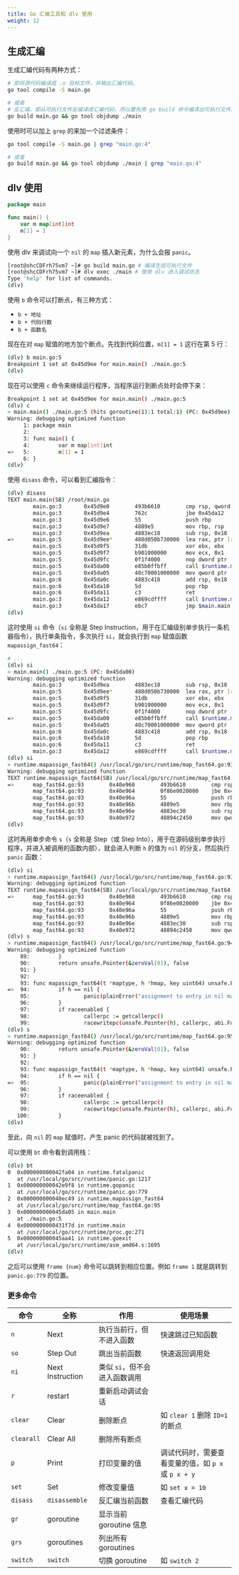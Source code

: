 ```yaml
---
title: Go 汇编工具和 dlv 使用
weight: 12
---
```


## 生成汇编

生成汇编代码有两种方式：

```bash
# 即将源代码编译成 .o 目标文件，并输出汇编代码。
go tool compile -S main.go

# 或者
# 反汇编，即从可执行文件反编译成汇编代码，所以要先用 go build 命令编译出可执行文件。
go build main.go && go tool objdump ./main
```

使用时可以加上 `grep` 的来加一个过滤条件：

```bash
go tool compile -S main.go | grep "main.go:4"

# 或者
go build main.go && go tool objdump ./main | grep "main.go:4"
```

## dlv 使用

```go
package main

func main() {
	var m map[int]int
	m[1] = 1
}
```

使用 dlv 来调试向一个 `nil` 的 `map` 插入新元素，为什么会报 `panic`。

```bash
[root@shcCDFrh75vm7 ~]# go build main.go # 编译生成可执行文件
[root@shcCDFrh75vm7 ~]# dlv exec ./main # 使用 dlv 进入调试状态
Type 'help' for list of commands.
(dlv) 
```

使用 `b` 命令可以打断点，有三种方式：

- `b + 地址`
- `b + 代码行数`
- `b + 函数名`

现在在对 `map` 赋值的地方加个断点。先找到代码位置，`m[1] = 1` 这行在第 5 行：

```bash
(dlv) b main.go:5
Breakpoint 1 set at 0x45d9ee for main.main() ./main.go:5
(dlv) 
```

现在可以使用 `c` 命令来继续运行程序，当程序运行到断点处时会停下来：

```bash
Breakpoint 1 set at 0x45d9ee for main.main() ./main.go:5
(dlv) c
> main.main() ./main.go:5 (hits goroutine(1):1 total:1) (PC: 0x45d9ee)
Warning: debugging optimized function
     1: package main
     2:
     3: func main() {
     4:         var m map[int]int
=>   5:         m[1] = 1
     6: }
(dlv) 
```

使用 `disass` 命令，可以看到汇编指令：

```bash
(dlv) disass
TEXT main.main(SB) /root/main.go
        main.go:3       0x45d9e0        493b6610        cmp rsp, qword ptr [r14+0x10]
        main.go:3       0x45d9e4        762c            jbe 0x45da12
        main.go:3       0x45d9e6        55              push rbp
        main.go:3       0x45d9e7        4889e5          mov rbp, rsp
        main.go:3       0x45d9ea        4883ec18        sub rsp, 0x18
=>      main.go:5       0x45d9ee*       488d050b730000  lea rax, ptr [rip+0x730b]
        main.go:5       0x45d9f5        31db            xor ebx, ebx
        main.go:5       0x45d9f7        b901000000      mov ecx, 0x1
        main.go:5       0x45d9fc        0f1f4000        nop dword ptr [rax], eax
        main.go:5       0x45da00        e85b0ffbff      call $runtime.mapassign_fast64
        main.go:5       0x45da05        48c70001000000  mov qword ptr [rax], 0x1
        main.go:6       0x45da0c        4883c418        add rsp, 0x18
        main.go:6       0x45da10        5d              pop rbp
        main.go:6       0x45da11        c3              ret
        main.go:3       0x45da12        e869cdffff      call $runtime.morestack_noctxt
        main.go:3       0x45da17        ebc7            jmp $main.main
(dlv) 
```

这时使用 `si` 命令（`si` 全称是 Step Instruction，用于在汇编级别单步执行一条机器指令），执行单条指令，多次执行 `si`，就会执行到 `map` 赋值函数 `mapassign_fast64`：

```bash
# ...
(dlv) si
> main.main() ./main.go:5 (PC: 0x45da00)
Warning: debugging optimized function
        main.go:3       0x45d9ea        4883ec18        sub rsp, 0x18
        main.go:5       0x45d9ee*       488d050b730000  lea rax, ptr [rip+0x730b]
        main.go:5       0x45d9f5        31db            xor ebx, ebx
        main.go:5       0x45d9f7        b901000000      mov ecx, 0x1
        main.go:5       0x45d9fc        0f1f4000        nop dword ptr [rax], eax
=>      main.go:5       0x45da00        e85b0ffbff      call $runtime.mapassign_fast64
        main.go:5       0x45da05        48c70001000000  mov qword ptr [rax], 0x1
        main.go:6       0x45da0c        4883c418        add rsp, 0x18
        main.go:6       0x45da10        5d              pop rbp
        main.go:6       0x45da11        c3              ret
        main.go:3       0x45da12        e869cdffff      call $runtime.morestack_noctxt
(dlv) si
> runtime.mapassign_fast64() /usr/local/go/src/runtime/map_fast64.go:93 (PC: 0x40e960)
Warning: debugging optimized function
TEXT runtime.mapassign_fast64(SB) /usr/local/go/src/runtime/map_fast64.go
=>      map_fast64.go:93        0x40e960        493b6610        cmp rsp, qword ptr [r14+0x10]
        map_fast64.go:93        0x40e964        0f86e0020000    jbe 0x40ec4a
        map_fast64.go:93        0x40e96a        55              push rbp
        map_fast64.go:93        0x40e96b        4889e5          mov rbp, rsp
        map_fast64.go:93        0x40e96e        4883ec30        sub rsp, 0x30
        map_fast64.go:93        0x40e972        48894c2450      mov qword ptr [rsp+0x50], rcx
(dlv) 
```

这时再用单步命令 `s`（`s` 全称是 Step（或 Step Into），用于在源码级别单步执行程序，并进入被调用的函数内部），就会进入判断 `h` 的值为 `nil` 的分支，然后执行 `panic` 函数：

```bash
(dlv) si
> runtime.mapassign_fast64() /usr/local/go/src/runtime/map_fast64.go:93 (PC: 0x40e960)
Warning: debugging optimized function
TEXT runtime.mapassign_fast64(SB) /usr/local/go/src/runtime/map_fast64.go
=>      map_fast64.go:93        0x40e960        493b6610        cmp rsp, qword ptr [r14+0x10]
        map_fast64.go:93        0x40e964        0f86e0020000    jbe 0x40ec4a
        map_fast64.go:93        0x40e96a        55              push rbp
        map_fast64.go:93        0x40e96b        4889e5          mov rbp, rsp
        map_fast64.go:93        0x40e96e        4883ec30        sub rsp, 0x30
        map_fast64.go:93        0x40e972        48894c2450      mov qword ptr [rsp+0x50], rcx
(dlv) s
> runtime.mapassign_fast64() /usr/local/go/src/runtime/map_fast64.go:94 (PC: 0x40e980)
Warning: debugging optimized function
    89:         }
    90:         return unsafe.Pointer(&zeroVal[0]), false
    91: }
    92:
    93: func mapassign_fast64(t *maptype, h *hmap, key uint64) unsafe.Pointer {
=>  94:         if h == nil {
    95:                 panic(plainError("assignment to entry in nil map"))
    96:         }
    97:         if raceenabled {
    98:                 callerpc := getcallerpc()
    99:                 racewritepc(unsafe.Pointer(h), callerpc, abi.FuncPCABIInternal(mapassign_fast64))
(dlv) s
> runtime.mapassign_fast64() /usr/local/go/src/runtime/map_fast64.go:95 (PC: 0x40ec36)
Warning: debugging optimized function
    90:         return unsafe.Pointer(&zeroVal[0]), false
    91: }
    92:
    93: func mapassign_fast64(t *maptype, h *hmap, key uint64) unsafe.Pointer {
    94:         if h == nil {
=>  95:                 panic(plainError("assignment to entry in nil map"))
    96:         }
    97:         if raceenabled {
    98:                 callerpc := getcallerpc()
    99:                 racewritepc(unsafe.Pointer(h), callerpc, abi.FuncPCABIInternal(mapassign_fast64))
   100:         }
(dlv) 
```

至此，向 `nil` 的 `map` 赋值时，产生 panic 的代码就被找到了。

可以使用 `bt` 命令看到调用栈：

```bash
(dlv) bt
0  0x000000000042fa04 in runtime.fatalpanic
   at /usr/local/go/src/runtime/panic.go:1217
1  0x000000000042e9f8 in runtime.gopanic
   at /usr/local/go/src/runtime/panic.go:779
2  0x000000000040ec49 in runtime.mapassign_fast64
   at /usr/local/go/src/runtime/map_fast64.go:95
3  0x000000000045da05 in main.main
   at ./main.go:5
4  0x0000000000431f7d in runtime.main
   at /usr/local/go/src/runtime/proc.go:271
5  0x000000000045aa41 in runtime.goexit
   at /usr/local/go/src/runtime/asm_amd64.s:1695
(dlv)
```

之后可以使用 `frame {num}` 命令可以跳转到相应位置。例如 `frame 1` 就是跳转到 `panic.go:779` 的位置。

### 更多命令

| 命令 | 全称 | 作用 | 使用场景 |
| --- | --- | --- | --- |
| `n` | Next | 执行当前行，但不进入函数 | 快速跳过已知函数 |
| `so` | Step Out | 跳出当前函数 | 快速返回调用处 |
| `ni` | Next Instruction | 类似 `si`，但不会进入函数调用 |  |
| `r` | restart | 重新启动调试会话 |  |
| `clear` | Clear | 删除断点 | 如 `clear 1` 删除 `ID=1` 的断点 |
| `clearall` | Clear All | 删除所有断点 |  |
| `p` | Print | 打印变量的值 | 调试代码时，需要查看变量的值，如 `p x` 或 `p x + y` |
| `set` | Set | 修改变量值 | 如 `set x = 10` |
| `disass` | `disassemble` | 反汇编当前函数 | 查看汇编代码 |
| `gr` | goroutine | 显示当前 goroutine 信息 |  |
| `grs` |  goroutines | 列出所有 goroutines | |
| `switch` | `switch` | 切换 goroutine | 如 `switch 2` |
